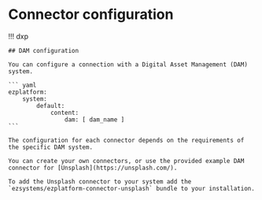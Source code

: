 # Connector configuration

!!! dxp

    ## DAM configuration

    You can configure a connection with a Digital Asset Management (DAM) system.

    ``` yaml
    ezplatform:
        system:
            default:
                content:
                    dam: [ dam_name ]
    ```

    The configuration for each connector depends on the requirements of the specific DAM system.

    You can create your own connectors, or use the provided example DAM connector for [Unsplash](https://unsplash.com/).

    To add the Unsplash connector to your system add the `ezsystems/ezplatform-connector-unsplash` bundle to your installation.
